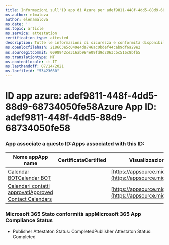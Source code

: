 ```yaml
---
title: Informazioni sull'ID app di Azure per adef9811-448f-4dd5-88d9-68734050fe58
ms.author: elmalova
author: elenamalova
ms.date: ''
ms.topic: article
ms.service: attestation
certification_type: attested
description: Tutte le informazioni di sicurezza e conformità disponibili per adef9811-448f-4dd5-88d9-68734050fe58.
ms.openlocfilehash: 218663e5c049e4da746ac0bdef44cab9df6a29e2
ms.sourcegitcommit: 0098942ce316ab984e09fd9d2063cbc516c8bfb5
ms.translationtype: MT
ms.contentlocale: it-IT
ms.lasthandoff: 07/14/2021
ms.locfileid: "53423660"
---
```

# <a name="azure-app-id-adef9811-448f-4dd5-88d9-68734050fe58"></a><span data-ttu-id="7345f-103">ID app azure: adef9811-448f-4dd5-88d9-68734050fe58</span><span class="sxs-lookup"><span data-stu-id="7345f-103">Azure App ID: adef9811-448f-4dd5-88d9-68734050fe58</span></span>


### <a name="apps-associated-with-this-id"></a><span data-ttu-id="7345f-104">App associate a questo ID:</span><span class="sxs-lookup"><span data-stu-id="7345f-104">Apps associated with this ID:</span></span>
| <span data-ttu-id="7345f-105">**Nome app**</span><span class="sxs-lookup"><span data-stu-id="7345f-105">**App name**</span></span> | <span data-ttu-id="7345f-106">**Certificata**</span><span class="sxs-lookup"><span data-stu-id="7345f-106">**Certified**</span></span> | <span data-ttu-id="7345f-107">**Visualizzazione in AppSource**</span><span class="sxs-lookup"><span data-stu-id="7345f-107">**View in AppSource**</span></span> |
|-|-|-|
| [<span data-ttu-id="7345f-108">Calendar BOT</span><span class="sxs-lookup"><span data-stu-id="7345f-108">Calendar BOT</span></span>](https://docs.microsoft.com/en-us/microsoft-365-app-certification/forward/WA104381271) |  | [https://appsource.microsoft.com/product/office/WA104381271](https://appsource.microsoft.com/product/office/WA104381271) |
| [<span data-ttu-id="7345f-109">Calendari contatti approvati</span><span class="sxs-lookup"><span data-stu-id="7345f-109">Approved Contact Calendars</span></span>](https://docs.microsoft.com/en-us/microsoft-365-app-certification/forward/WA104380294) |  | [https://appsource.microsoft.com/product/office/WA104380294](https://appsource.microsoft.com/product/office/WA104380294) |

### <a name="microsoft-365-app-compliance-status"></a><span data-ttu-id="7345f-110">Microsoft 365 Stato conformità app</span><span class="sxs-lookup"><span data-stu-id="7345f-110">Microsoft 365 App Compliance Status</span></span>
- <span data-ttu-id="7345f-111">Publisher Attestaton Status: Completed</span><span class="sxs-lookup"><span data-stu-id="7345f-111">Publisher Attestaton Status: Completed</span></span>

